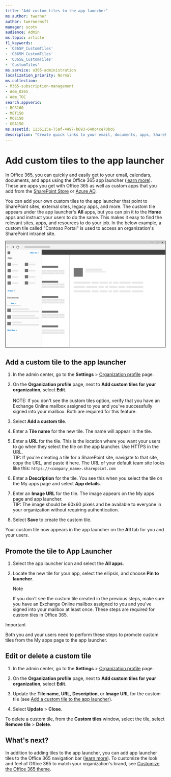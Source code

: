 ```yaml
---
title: "Add custom tiles to the app launcher"
ms.author: twerner
author: twernermsft
manager: scotv
audience: Admin
ms.topic: article
f1_keywords:
- 'O365P_CustomTiles'
- 'O365M_CustomTiles'
- 'O365E_CustomTiles'
- 'CustomTiles'
ms.service: o365-administration
localization_priority: Normal
ms.collection: 
- M365-subscription-management 
- Adm_O365
- Adm_TOC
search.appverid:
- BCS160
- MET150
- MOE150
- GEA150
ms.assetid: 1136115a-75af-4497-b693-640c4ce70bc6
description: "Create quick links to your email, documents, apps, SharePoint sites, external sites, and other resources by adding custom tiles to the app launcher. "
---
```


# Add custom tiles to the app launcher

In Office 365, you can quickly and easily get to your email, calendars, documents, and apps using the Office 365 app launcher ([learn more](https://support.office.com/article/79f12104-6fed-442f-96a0-eb089a3f476a.aspx)). These are apps you get with Office 365 as well as custom apps that you add from the [SharePoint Store](https://support.office.com/article/dd98e50e-d3db-4ecb-9bb7-82b189822d43.aspx) or [Azure AD](https://msdn.microsoft.com/en-us/office/office365/howto/connect-your-app-to-o365-app-launcher).
  
You can add your own custom tiles to the app launcher that point to SharePoint sites, external sites, legacy apps, and more. The custom tile appears under the app launcher's **All** apps, but you can pin it to the **Home** apps and instruct your users to do the same. This makes it easy to find the relevant sites, apps, and resources to do your job. In the below example, a custom tile called "Contoso Portal" is used to access an organization's SharePoint intranet site. 
  
![Office 365 app launcher](../media/7acc06cc-ac7a-4c6e-8ea7-81570a5bdbab.png)
  
## Add a custom tile to the app launcher

1. In the admin center, go to the **Settings** > <a href="https://go.microsoft.com/fwlink/p/?linkid=2067339" target="_blank">Organization profile</a> page.
    
2. On the **Organization profile** page, next to   **Add custom tiles for your organization**, select **Edit**.<br/><br/>NOTE: If you don't see the custom tiles option, verify that you have an Exchange Online mailbox assigned to you and you've successfully signed into your mailbox. Both are required for this feature.
  
3. Select **Add a custom tile**. 
  
4. Enter a **Tile name** for the new tile. The name will appear in the tile. 
    
5. Enter a **URL** for the tile. This is the location where you want your users to go when they select the tile on the app launcher. Use HTTPS in the URL.<br/>TIP: If you're creating a tile for a SharePoint site, navigate to that site, copy the URL, and paste it here. The URL of your default team site looks like this: `https://<company_name>.sharepoint.com` 
  
6. Enter a **Description** for the tile. You see this when you select the tile on the My apps page and select **App details**. 
    
7. Enter an **Image URL** for the tile. The image appears on the My apps page and app launcher.<br/>TIP: The image should be 60x60 pixels and be available to everyone in your organization without requiring authentication.
  
8. Select **Save** to create the custom tile. 
    
Your custom tile now appears in the app launcher on the **All** tab for you and your users. 
  
## Promote the tile to App Launcher

1. Select the app launcher icon and select the **All apps**. 
    
2. Locate the new tile for your app, select the ellipsis, and choose **Pin to launcher**.
  
    > [!NOTE]
    > If you don't see the custom tile created in the previous steps, make sure you have an Exchange Online mailbox assigned to you and you've signed into your mailbox at least once. These steps are required for custom tiles in Office 365. 
  
> [!IMPORTANT]
> Both you and your users need to perform these steps to promote custom tiles from the My apps page to the app launcher. 
  
## Edit or delete a custom tile

1. In the admin center, go to the **Settings** > <a href="https://go.microsoft.com/fwlink/p/?linkid=2067339" target="_blank">Organization profile</a> page.
    
2. On the **Organization profile** page, next to   **Add custom tiles for your organization**, select **Edit**.

3. Update the **Tile name**, **URL**, **Description**, or **Image URL** for the custom tile (see [Add a custom tile to the app launcher](#add-a-custom-tile-to-the-app-launcher)).
    
4. Select **Update** \> **Close**. 
    
To delete a custom tile, from the **Custom tiles** window, select the tile, select **Remove tile** > **Delete**. 
  
## What's next?

In addition to adding tiles to the app launcher, you can add app launcher tiles to the Office 365 navigation bar ([learn more](https://support.office.com/article/d536512c-b0f7-49fd-b8db-a8a967e23f23.aspx)). To customize the look and feel of Office 365 to match your organization's brand, see [Customize the Office 365 theme](../setup/customize-your-organization-theme.md).
  

